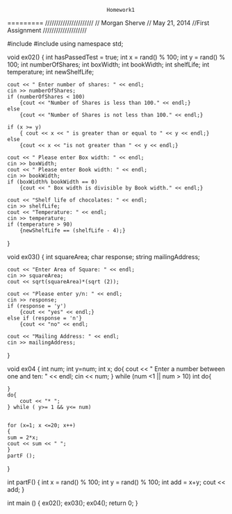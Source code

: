 									Homework1
=========
//////////////////////
// Morgan Sherve
// May 21, 2014
//First Assignment
////////////////////

#include <iostream>
#include <string>
using namespace std;

void ex02()
{
	int hasPassedTest = true;
	int x = rand() % 100;
	int y = rand() % 100;
	int numberOfShares;
	int boxWidth;
	int bookWidth;
	int shelfLife;
	int temperature;
	int newShelfLife;
	
	cout << " Enter number of shares: " << endl;
	cin >> numberOfShares;
	if (numberOfShares < 100)
		{cout << "Number of Shares is less than 100." << endl;}
	else 
		{cout << "Number of Shares is not less than 100." << endl;}
	
	if (x >= y)
		{ cout << x << " is greater than or equal to " << y << endl;}
	else
		{cout << x << "is not greater than " << y << endl;}
	
	cout << " Please enter Box width: " << endl;
	cin >> boxWidth;
	cout << " Please enter Book width: " << endl;
	cin >> bookWidth;
	if (boxWidth% bookWidth == 0)
		{cout << " Box width is divisible by Book width." << endl;}
		
	cout << "Shelf life of chocolates: " << endl;
	cin >> shelfLife;
	cout << "Temperature: " << endl;
	cin >> temperature;
	if (temperature > 90)
		{newShelfLife == (shelfLife - 4);}

}

void ex03()
{
	int squareArea;
	char response;
	string mailingAddress;

	cout << "Enter Area of Square: " << endl;
	cin >> squareArea;
	cout << sqrt(squareArea)*(sqrt (2));

	cout << "Please enter y/n: " << endl;
	cin >> response;
	if (response = 'y')
		{cout << "yes" << endl;}
	else if (response = 'n'}
		{cout << "no" << endl;

	cout << "Mailing Address: " << endl;
	cin >> mailingAddress;

}

void ex04
{
	int num;
	int y=num;
	int x;
	do{
		cout << " Enter a number between one and ten: " << endl;
		cin << num;
	} while (num <1 || num > 10)
	int 
	do{
	
	}
	do{
		cout << "* ";
	} while ( y>= 1 && y<= num)
	
	
	for (x=1; x <=20; x++)
	{
	sum = 2*x;
	cout << sum << " ";
	}
	partF ();
}

int partF()
 {
 int x = rand() % 100;
 int y = rand() % 100;
 int add = x+y;
 cout << add;
 }

int main ()
{
	ex02();
	ex03();
	ex04();
		return 0;
}
